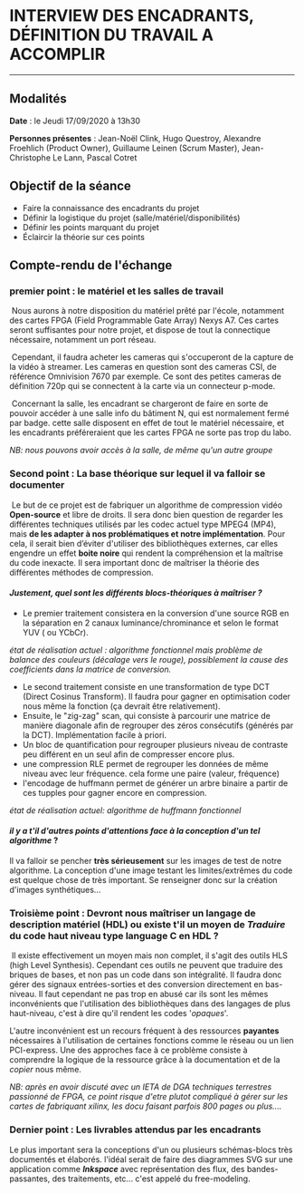 # INTERVIEW DES ENCADRANTS, DÉFINITION DU TRAVAIL A ACCOMPLIR 

---

## Modalités

**Date** : le Jeudi 17/09/2020 à 13h30 

**Personnes présentes** : Jean-Noël Clink, Hugo Questroy, Alexandre Froehlich  (Product Owner), Guillaume Leinen (Scrum Master), Jean-Christophe Le Lann, Pascal Cotret



## Objectif de la séance 

- Faire la connaissance des encadrants du projet
- Définir la logistique du projet (salle/matériel/disponibilités)
- Définir les points marquant du projet 
- Éclaircir la théorie sur ces points 



## Compte-rendu de l'échange 

### premier point  : le matériel et les salles de travail 

​	Nous aurons à notre disposition du matériel prêté par l'école, notamment des cartes FPGA (Field Programmable Gate Array) Nexys A7.  Ces cartes seront suffisantes pour notre projet, et dispose de tout la connectique nécessaire, notamment un port réseau. 

​	Cependant, il faudra acheter les cameras qui s'occuperont de la capture de la vidéo à streamer. Les cameras en question sont des cameras CSI, de référence Omnivision 7670 par exemple. Ce sont des petites cameras de définition 720p qui se connectent à la carte via un connecteur p-mode.

​	Concernant la salle, les encadrant se chargeront de faire en sorte de pouvoir accéder à une salle info du bâtiment N, qui est normalement fermé par badge. cette salle disposent en effet de tout le matériel nécessaire, et les encadrants préféreraient que les cartes FPGA ne sorte pas trop du labo. 

*NB: nous pouvons avoir accès à la salle, de même qu'un autre groupe* 



### Second point : La base théorique sur lequel il va falloir se documenter

​	Le but de ce projet est de fabriquer un algorithme de compression vidéo **Open-source** et libre de droits. Il sera donc bien question de regarder les différentes techniques utilisés par les codec actuel type MPEG4 (MP4), mais **de les adapter à nos problématiques et notre implémentation**. Pour cela, il serait bien d’éviter d'utiliser des bibliothèques externes, car elles engendre un effet **boite noire** qui rendent la compréhension et la maîtrise du code inexacte. Il sera important donc de maîtriser la théorie des différentes méthodes de compression. 

#### *Justement, quel sont les différents blocs-théoriques à maîtriser ?*

- Le premier traitement consistera en la conversion d'une source RGB en la séparation en 2 canaux luminance/chrominance et selon le format YUV ( ou YCbCr). 

*état de réalisation actuel : algorithme fonctionnel mais problème de balance des couleurs (décalage vers le rouge), possiblement la cause des coefficients dans la matrice de conversion.* 

- Le second traitement consiste en une transformation de type DCT (Direct Cosinus Transform). Il faudra pour gagner en optimisation coder nous même la fonction (ça devrait être relativement). 
- Ensuite, le "zig-zag" scan, qui consiste à parcourir une matrice de manière diagonale afin de regrouper des zéros consécutifs (générés par la DCT). Implémentation facile à priori. 
- Un bloc de quantification pour regrouper plusieurs niveau de contraste peu différent en un seul afin de compresser encore plus. 
- une compression RLE permet de regrouper les données de même niveau avec leur fréquence. cela forme une paire (valeur, fréquence)
- l'encodage de huffmann permet de générer un arbre binaire a partir de ces tupples pour gagner encore en compression. 

*état de réalisation actuel: algorithme de huffmann fonctionnel* 





#### *il y a t'il d'autres points d'attentions face à la conception d'un tel algorithme* ? 

Il va falloir se pencher **très sérieusement** sur les images de test de notre algorithme. La conception d'une image testant les limites/extrêmes du code est quelque chose de très important. Se renseigner donc sur la création d'images synthétiques...



### Troisième point : Devront nous maîtriser un langage de description matériel (HDL) ou existe t'il un moyen de *Traduire* du code haut niveau type language C en HDL ? 

​	Il existe effectivement un moyen mais non complet, il s'agit des outils HLS (high Level Synthesis). Cependant ces outils ne peuvent que traduire des briques de bases, et non pas un code dans son intégralité. Il faudra donc gérer des signaux entrées-sorties et des conversion directement en bas-niveau. Il faut cependant ne pas trop en abusé car ils sont les mêmes inconvénients que l'utilisation des bibliothèques dans des langages de plus haut-niveau, c'est à dire qu'il rendent les codes '*opaques*'. 

L'autre inconvénient est un recours fréquent à des ressources **payantes** nécessaires à l'utilisation de certaines fonctions comme le réseau ou un lien PCI-express. Une des approches face à ce problème consiste à comprendre la logique de la ressource grâce à la documentation et de la *copier* nous même. 

*NB: après en avoir discuté avec un IETA de DGA techniques terrestres passionné de FPGA, ce point risque d'etre plutot compliqué à gérer sur les cartes de fabriquant xilinx, les docu faisant parfois 800 pages ou plus....* 



### Dernier point : Les livrables attendus par les encadrants 

Le plus important sera la conceptions d'un ou plusieurs schémas-blocs très documentés et élaborés. l'idéal serait de faire des diagrammes SVG sur une application comme ***Inkspace*** avec représentation des flux, des bandes-passantes, des traitements, etc... c'est appelé du free-modeling. 











